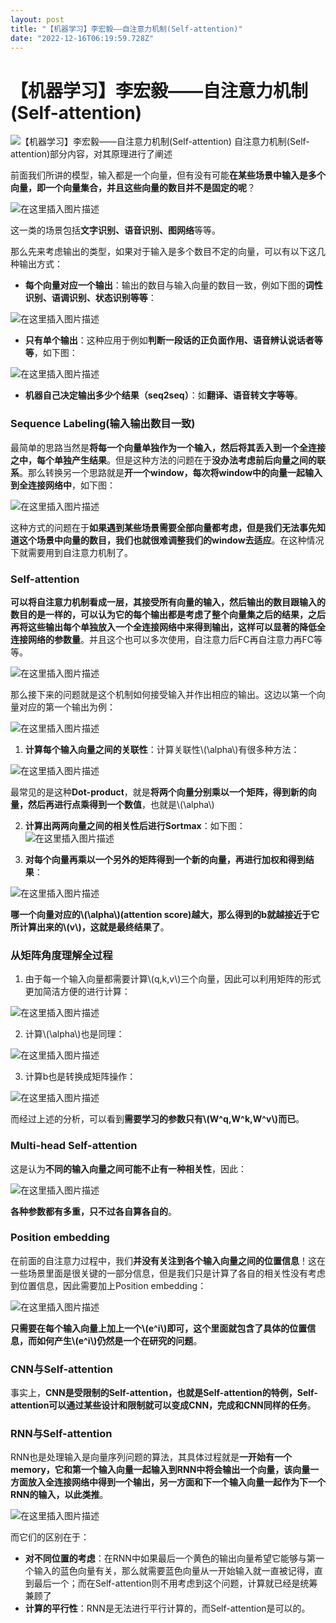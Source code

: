 ```yaml
---
layout: post
title: "【机器学习】李宏毅——自注意力机制(Self-attention)"
date: "2022-12-16T06:19:59.728Z"
---
```

【机器学习】李宏毅——自注意力机制(Self-attention)
=================================

![【机器学习】李宏毅——自注意力机制(Self-attention)](https://img2023.cnblogs.com/blog/2966067/202212/2966067-20221216092923370-1759302140.png) 自注意力机制(Self-attention)部分内容，对其原理进行了阐述

前面我们所讲的模型，输入都是一个向量，但有没有可能**在某些场景中输入是多个向量，即一个向量集合，并且这些向量的数目并不是固定的呢**？

![在这里插入图片描述](https://img-blog.csdnimg.cn/7dc295dd1ae84d2d80d5173287aa9d60.png#pic_center)

这一类的场景包括**文字识别、语音识别、图网络**等等。

那么先来考虑输出的类型，如果对于输入是多个数目不定的向量，可以有以下这几种输出方式：

*   **每个向量对应一个输出**：输出的数目与输入向量的数目一致，例如下图的**词性识别、语调识别、状态识别等等**：

![在这里插入图片描述](https://img-blog.csdnimg.cn/5a3392e536eb417f8b83035acd2c90eb.png#pic_center)

*   **只有单个输出**：这种应用于例如**判断一段话的正负面作用、语音辨认说话者等等**，如下图：

![在这里插入图片描述](https://img-blog.csdnimg.cn/ec078027248846abb2566f3418400083.png#pic_center)

*   **机器自己决定输出多少个结果（seq2seq）**：如**翻译、语音转文字等等**。

### Sequence Labeling(输入输出数目一致)

最简单的思路当然是**将每一个向量单独作为一个输入，然后将其丢入到一个全连接之中，每个单独产生结果**。但是这种方法的问题在于**没办法考虑前后向量之间的联系**。那么转换另一个思路就是**开一个window，每次将window中的向量一起输入到全连接网络中**，如下图：

![在这里插入图片描述](https://img-blog.csdnimg.cn/cd50ad95e9f5420c8276fd04a89b961f.png#pic_center)

这种方式的问题在于**如果遇到某些场景需要全部向量都考虑，但是我们无法事先知道这个场景中向量的数目，我们也就很难调整我们的window去适应**。在这种情况下就需要用到自注意力机制了。

### Self-attention

**可以将自注意力机制看成一层，其接受所有向量的输入，然后输出的数目跟输入的数目的是一样的，可以认为它的每个输出都是考虑了整个向量集之后的结果，之后再将这些输出每个单独放入一个全连接网络中来得到输出，这样可以显著的降低全连接网络的参数量**。并且这个也可以多次使用，自注意力后FC再自注意力再FC等等。

![在这里插入图片描述](https://img-blog.csdnimg.cn/ff5e916c4ae444188e723ca4ea11e077.png#pic_center)

那么接下来的问题就是这个机制如何接受输入并作出相应的输出。这边以第一个向量对应的第一个输出为例：

![在这里插入图片描述](https://img-blog.csdnimg.cn/c0ceb56f841e4dc6941296a7a5e32fe7.png#pic_center)

1.  **计算每个输入向量之间的关联性**：计算关联性\\(\\alpha\\)有很多种方法：

![在这里插入图片描述](https://img-blog.csdnimg.cn/780e43be04484ae7b88b644a847b0742.png#pic_center)

最常见的是这种**Dot-product**，就是**将两个向量分别乘以一个矩阵，得到新的向量，然后再进行点乘得到一个数值**，也就是\\(\\alpha\\)

2.  **计算出两两向量之间的相关性后进行Sortmax**：如下图：  
    ![在这里插入图片描述](https://img-blog.csdnimg.cn/4251e1a5d47a46a08621d90b09e613df.png#pic_center)
    
3.  **对每个向量再乘以一个另外的矩阵得到一个新的向量，再进行加权和得到结果**：
    

![在这里插入图片描述](https://img-blog.csdnimg.cn/8e7b91e72e124636a5c1bdd7f9020bb1.png#pic_center)

**哪一个向量对应的\\(\\alpha\\)(attention score)越大，那么得到的b就越接近于它所计算出来的\\(v\\)，这就是最终结果了**。

### 从矩阵角度理解全过程

1.  由于每一个输入向量都需要计算\\(q,k,v\\)三个向量，因此可以利用矩阵的形式更加简洁方便的进行计算：

![在这里插入图片描述](https://img-blog.csdnimg.cn/0a4f399bec484bc88a812547defde5bf.png#pic_center)

2.  计算\\(\\alpha\\)也是同理：

![在这里插入图片描述](https://img-blog.csdnimg.cn/5e483d94d79e4f47a0da244ed59a521c.png#pic_center)

3.  计算b也是转换成矩阵操作：

![在这里插入图片描述](https://img-blog.csdnimg.cn/9c9cee161002401f809c01926a4bdfe2.png#pic_center)

而经过上述的分析，可以看到**需要学习的参数只有\\(W^q,W^k,W^v\\)而已**。

### Multi-head Self-attention

这是认为**不同的输入向量之间可能不止有一种相关性**，因此：

![在这里插入图片描述](https://img-blog.csdnimg.cn/80de5a9ba8df420a95203b4eeb6e190f.png#pic_center)

**各种参数都有多重，只不过各自算各自的**。

### Position embedding

在前面的自注意力过程中，我们**并没有关注到各个输入向量之间的位置信息**！这在一些场景里面是很关键的一部分信息，但是我们只是计算了各自的相关性没有考虑到位置信息，因此需要加上Position embedding：

![在这里插入图片描述](https://img-blog.csdnimg.cn/13be1bb7b173434eb3e969ee10fa4b20.png#pic_center)

**只需要在每个输入向量上加上一个\\(e^i\\)即可，这个里面就包含了具体的位置信息，而如何产生\\(e^i\\)仍然是一个在研究的问题**。

### CNN与Self-attention

事实上，**CNN是受限制的Self-attention，也就是Self-attention的特例，Self-attention可以通过某些设计和限制就可以变成CNN，完成和CNN同样的任务**。

### RNN与Self-attention

RNN也是处理输入是向量序列问题的算法，其具体过程就是**一开始有一个memory，它和第一个输入向量一起输入到RNN中将会输出一个向量，该向量一方面放入全连接网络中得到一个输出，另一方面和下一个输入向量一起作为下一个RNN的输入，以此类推**。

![在这里插入图片描述](https://img-blog.csdnimg.cn/0b4656189e4f437da4a789b6e6607780.png#pic_center)

而它们的区别在于：

*   **对不同位置的考虑**：在RNN中如果最后一个黄色的输出向量希望它能够与第一个输入的蓝色向量有关，那么就需要蓝色向量从一开始输入就一直被记得，直到最后一个；而在Self-attention则不用考虑到这个问题，计算就已经是统筹兼顾了
*   **计算的平行性**：RNN是无法进行平行计算的，而Self-attention是可以的。